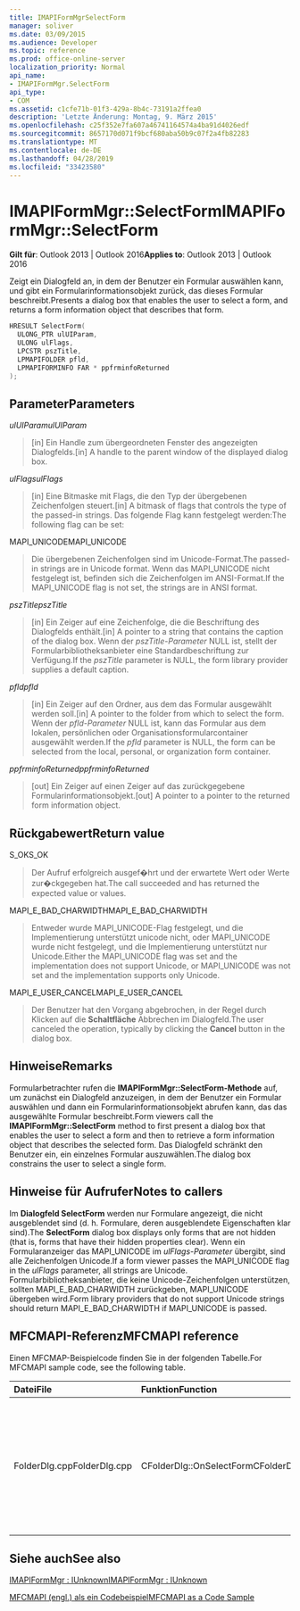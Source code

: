 ```yaml
---
title: IMAPIFormMgrSelectForm
manager: soliver
ms.date: 03/09/2015
ms.audience: Developer
ms.topic: reference
ms.prod: office-online-server
localization_priority: Normal
api_name:
- IMAPIFormMgr.SelectForm
api_type:
- COM
ms.assetid: c1cfe71b-01f3-429a-8b4c-73191a2ffea0
description: 'Letzte Änderung: Montag, 9. März 2015'
ms.openlocfilehash: c25f352e7fa607a46741164574a4ba91d4026edf
ms.sourcegitcommit: 8657170d071f9bcf680aba50b9c07f2a4fb82283
ms.translationtype: MT
ms.contentlocale: de-DE
ms.lasthandoff: 04/28/2019
ms.locfileid: "33423580"
---
```

# <a name="imapiformmgrselectform"></a><span data-ttu-id="6c96c-103">IMAPIFormMgr::SelectForm</span><span class="sxs-lookup"><span data-stu-id="6c96c-103">IMAPIFormMgr::SelectForm</span></span>

  
  
<span data-ttu-id="6c96c-104">**Gilt für**: Outlook 2013 | Outlook 2016</span><span class="sxs-lookup"><span data-stu-id="6c96c-104">**Applies to**: Outlook 2013 | Outlook 2016</span></span> 
  
<span data-ttu-id="6c96c-105">Zeigt ein Dialogfeld an, in dem der Benutzer ein Formular auswählen kann, und gibt ein Formularinformationsobjekt zurück, das dieses Formular beschreibt.</span><span class="sxs-lookup"><span data-stu-id="6c96c-105">Presents a dialog box that enables the user to select a form, and returns a form information object that describes that form.</span></span>
  
```cpp
HRESULT SelectForm(
  ULONG_PTR ulUIParam,
  ULONG ulFlags,
  LPCSTR pszTitle,
  LPMAPIFOLDER pfld,
  LPMAPIFORMINFO FAR * ppfrminfoReturned
);
```

## <a name="parameters"></a><span data-ttu-id="6c96c-106">Parameter</span><span class="sxs-lookup"><span data-stu-id="6c96c-106">Parameters</span></span>

 <span data-ttu-id="6c96c-107">_ulUIParam_</span><span class="sxs-lookup"><span data-stu-id="6c96c-107">_ulUIParam_</span></span>
  
> <span data-ttu-id="6c96c-108">[in] Ein Handle zum übergeordneten Fenster des angezeigten Dialogfelds.</span><span class="sxs-lookup"><span data-stu-id="6c96c-108">[in] A handle to the parent window of the displayed dialog box.</span></span> 
    
 <span data-ttu-id="6c96c-109">_ulFlags_</span><span class="sxs-lookup"><span data-stu-id="6c96c-109">_ulFlags_</span></span>
  
> <span data-ttu-id="6c96c-110">[in] Eine Bitmaske mit Flags, die den Typ der übergebenen Zeichenfolgen steuert.</span><span class="sxs-lookup"><span data-stu-id="6c96c-110">[in] A bitmask of flags that controls the type of the passed-in strings.</span></span> <span data-ttu-id="6c96c-111">Das folgende Flag kann festgelegt werden:</span><span class="sxs-lookup"><span data-stu-id="6c96c-111">The following flag can be set:</span></span>
    
<span data-ttu-id="6c96c-112">MAPI_UNICODE</span><span class="sxs-lookup"><span data-stu-id="6c96c-112">MAPI_UNICODE</span></span> 
  
> <span data-ttu-id="6c96c-113">Die übergebenen Zeichenfolgen sind im Unicode-Format.</span><span class="sxs-lookup"><span data-stu-id="6c96c-113">The passed-in strings are in Unicode format.</span></span> <span data-ttu-id="6c96c-114">Wenn das MAPI_UNICODE nicht festgelegt ist, befinden sich die Zeichenfolgen im ANSI-Format.</span><span class="sxs-lookup"><span data-stu-id="6c96c-114">If the MAPI_UNICODE flag is not set, the strings are in ANSI format.</span></span>
    
 <span data-ttu-id="6c96c-115">_pszTitle_</span><span class="sxs-lookup"><span data-stu-id="6c96c-115">_pszTitle_</span></span>
  
> <span data-ttu-id="6c96c-116">[in] Ein Zeiger auf eine Zeichenfolge, die die Beschriftung des Dialogfelds enthält.</span><span class="sxs-lookup"><span data-stu-id="6c96c-116">[in] A pointer to a string that contains the caption of the dialog box.</span></span> <span data-ttu-id="6c96c-117">Wenn der  _pszTitle-Parameter_ NULL ist, stellt der Formularbibliotheksanbieter eine Standardbeschriftung zur Verfügung.</span><span class="sxs-lookup"><span data-stu-id="6c96c-117">If the  _pszTitle_ parameter is NULL, the form library provider supplies a default caption.</span></span> 
    
 <span data-ttu-id="6c96c-118">_pfld_</span><span class="sxs-lookup"><span data-stu-id="6c96c-118">_pfld_</span></span>
  
> <span data-ttu-id="6c96c-119">[in] Ein Zeiger auf den Ordner, aus dem das Formular ausgewählt werden soll.</span><span class="sxs-lookup"><span data-stu-id="6c96c-119">[in] A pointer to the folder from which to select the form.</span></span> <span data-ttu-id="6c96c-120">Wenn der  _pfld-Parameter_ NULL ist, kann das Formular aus dem lokalen, persönlichen oder Organisationsformularcontainer ausgewählt werden.</span><span class="sxs-lookup"><span data-stu-id="6c96c-120">If the  _pfld_ parameter is NULL, the form can be selected from the local, personal, or organization form container.</span></span> 
    
 <span data-ttu-id="6c96c-121">_ppfrminfoReturned_</span><span class="sxs-lookup"><span data-stu-id="6c96c-121">_ppfrminfoReturned_</span></span>
  
> <span data-ttu-id="6c96c-122">[out] Ein Zeiger auf einen Zeiger auf das zurückgegebene Formularinformationsobjekt.</span><span class="sxs-lookup"><span data-stu-id="6c96c-122">[out] A pointer to a pointer to the returned form information object.</span></span>
    
## <a name="return-value"></a><span data-ttu-id="6c96c-123">Rückgabewert</span><span class="sxs-lookup"><span data-stu-id="6c96c-123">Return value</span></span>

<span data-ttu-id="6c96c-124">S_OK</span><span class="sxs-lookup"><span data-stu-id="6c96c-124">S_OK</span></span> 
  
> <span data-ttu-id="6c96c-125">Der Aufruf erfolgreich ausgef�hrt und der erwartete Wert oder Werte zur�ckgegeben hat.</span><span class="sxs-lookup"><span data-stu-id="6c96c-125">The call succeeded and has returned the expected value or values.</span></span>
    
<span data-ttu-id="6c96c-126">MAPI_E_BAD_CHARWIDTH</span><span class="sxs-lookup"><span data-stu-id="6c96c-126">MAPI_E_BAD_CHARWIDTH</span></span> 
  
> <span data-ttu-id="6c96c-127">Entweder wurde MAPI_UNICODE-Flag festgelegt, und die Implementierung unterstützt unicode nicht, oder MAPI_UNICODE wurde nicht festgelegt, und die Implementierung unterstützt nur Unicode.</span><span class="sxs-lookup"><span data-stu-id="6c96c-127">Either the MAPI_UNICODE flag was set and the implementation does not support Unicode, or MAPI_UNICODE was not set and the implementation supports only Unicode.</span></span>
    
<span data-ttu-id="6c96c-128">MAPI_E_USER_CANCEL</span><span class="sxs-lookup"><span data-stu-id="6c96c-128">MAPI_E_USER_CANCEL</span></span> 
  
> <span data-ttu-id="6c96c-129">Der Benutzer hat den Vorgang abgebrochen, in der Regel durch Klicken auf die **Schaltfläche** Abbrechen im Dialogfeld.</span><span class="sxs-lookup"><span data-stu-id="6c96c-129">The user canceled the operation, typically by clicking the **Cancel** button in the dialog box.</span></span> 
    
## <a name="remarks"></a><span data-ttu-id="6c96c-130">Hinweise</span><span class="sxs-lookup"><span data-stu-id="6c96c-130">Remarks</span></span>

<span data-ttu-id="6c96c-131">Formularbetrachter rufen die **IMAPIFormMgr::SelectForm-Methode** auf, um zunächst ein Dialogfeld anzuzeigen, in dem der Benutzer ein Formular auswählen und dann ein Formularinformationsobjekt abrufen kann, das das ausgewählte Formular beschreibt.</span><span class="sxs-lookup"><span data-stu-id="6c96c-131">Form viewers call the **IMAPIFormMgr::SelectForm** method to first present a dialog box that enables the user to select a form and then to retrieve a form information object that describes the selected form.</span></span> <span data-ttu-id="6c96c-132">Das Dialogfeld schränkt den Benutzer ein, ein einzelnes Formular auszuwählen.</span><span class="sxs-lookup"><span data-stu-id="6c96c-132">The dialog box constrains the user to select a single form.</span></span> 
  
## <a name="notes-to-callers"></a><span data-ttu-id="6c96c-133">Hinweise für Aufrufer</span><span class="sxs-lookup"><span data-stu-id="6c96c-133">Notes to callers</span></span>

<span data-ttu-id="6c96c-134">Im **Dialogfeld SelectForm** werden nur Formulare angezeigt, die nicht ausgeblendet sind (d. h. Formulare, deren ausgeblendete Eigenschaften klar sind).</span><span class="sxs-lookup"><span data-stu-id="6c96c-134">The **SelectForm** dialog box displays only forms that are not hidden (that is, forms that have their hidden properties clear).</span></span> <span data-ttu-id="6c96c-135">Wenn ein Formularanzeiger das MAPI_UNICODE im  _ulFlags-Parameter_ übergibt, sind alle Zeichenfolgen Unicode.</span><span class="sxs-lookup"><span data-stu-id="6c96c-135">If a form viewer passes the MAPI_UNICODE flag in the  _ulFlags_ parameter, all strings are Unicode.</span></span> <span data-ttu-id="6c96c-136">Formularbibliotheksanbieter, die keine Unicode-Zeichenfolgen unterstützen, sollten MAPI_E_BAD_CHARWIDTH zurückgeben, MAPI_UNICODE übergeben wird.</span><span class="sxs-lookup"><span data-stu-id="6c96c-136">Form library providers that do not support Unicode strings should return MAPI_E_BAD_CHARWIDTH if MAPI_UNICODE is passed.</span></span> 
  
## <a name="mfcmapi-reference"></a><span data-ttu-id="6c96c-137">MFCMAPI-Referenz</span><span class="sxs-lookup"><span data-stu-id="6c96c-137">MFCMAPI reference</span></span>

<span data-ttu-id="6c96c-138">Einen MFCMAP-Beispielcode finden Sie in der folgenden Tabelle.</span><span class="sxs-lookup"><span data-stu-id="6c96c-138">For MFCMAPI sample code, see the following table.</span></span>
  
|<span data-ttu-id="6c96c-139">**Datei**</span><span class="sxs-lookup"><span data-stu-id="6c96c-139">**File**</span></span>|<span data-ttu-id="6c96c-140">**Funktion**</span><span class="sxs-lookup"><span data-stu-id="6c96c-140">**Function**</span></span>|<span data-ttu-id="6c96c-141">**Comment**</span><span class="sxs-lookup"><span data-stu-id="6c96c-141">**Comment**</span></span>|
|:-----|:-----|:-----|
|<span data-ttu-id="6c96c-142">FolderDlg.cpp</span><span class="sxs-lookup"><span data-stu-id="6c96c-142">FolderDlg.cpp</span></span>  <br/> |<span data-ttu-id="6c96c-143">CFolderDlg::OnSelectForm</span><span class="sxs-lookup"><span data-stu-id="6c96c-143">CFolderDlg::OnSelectForm</span></span>  <br/> |<span data-ttu-id="6c96c-144">MFCMAPI verwendet die **IMAPIFormMgr::SelectForm-Methode,** um ein Formular auszuwählen und Informationen über das Formular an ein oder mehrere Protokolle zu senden.</span><span class="sxs-lookup"><span data-stu-id="6c96c-144">MFCMAPI uses the **IMAPIFormMgr::SelectForm** method to select a form and send information about the form to one or more logs.</span></span>  <br/> |
   
## <a name="see-also"></a><span data-ttu-id="6c96c-145">Siehe auch</span><span class="sxs-lookup"><span data-stu-id="6c96c-145">See also</span></span>



[<span data-ttu-id="6c96c-146">IMAPIFormMgr : IUnknown</span><span class="sxs-lookup"><span data-stu-id="6c96c-146">IMAPIFormMgr : IUnknown</span></span>](imapiformmgriunknown.md)


[<span data-ttu-id="6c96c-147">MFCMAPI (engl.) als ein Codebeispiel</span><span class="sxs-lookup"><span data-stu-id="6c96c-147">MFCMAPI as a Code Sample</span></span>](mfcmapi-as-a-code-sample.md)

